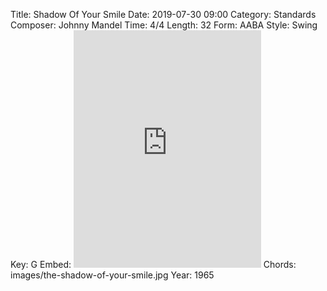 Title: Shadow Of Your Smile
Date: 2019-07-30 09:00
Category: Standards
Composer: Johnny Mandel
Time: 4/4
Length: 32
Form: AABA
Style: Swing
Key: G
Embed: <iframe src="https://open.spotify.com/embed/playlist/2Ar2TUWfEG08ikQ8aajKK2" width="300" height="380" frameborder="0" allowtransparency="true" allow="encrypted-media"></iframe>
Chords: images/the-shadow-of-your-smile.jpg
Year: 1965
